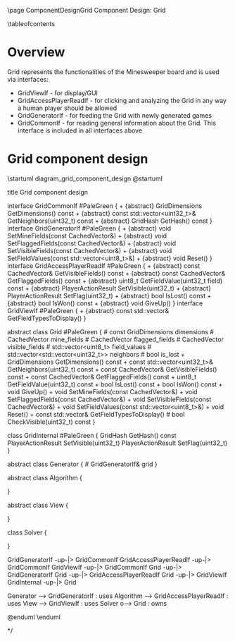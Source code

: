 \page ComponentDesignGrid Component Design: Grid

\tableofcontents

# Overview

Grid represents the functionalities of the Minesweeper board and is used via interfaces:
- GridViewIf - for display/GUI
- GridAccessPlayerReadIf - for clicking and analyzing the Grid in any way a human player should be allowed
- GridGeneratorIf - for feeding the Grid with newly generated games
- GridCommonIf - for reading general information about the Grid. This interface is included in all interfaces above

# Grid component design

\startuml diagram_grid_component_design
@startuml

title Grid component design

interface GridCommonIf #PaleGreen {
    + {abstract} GridDimensions GetDimensions() const
    + {abstract} const std::vector<uint32_t>& GetNeighbors(uint32_t) const
    + {abstract} GridHash GetHash() const
}
interface GridGeneratorIf #PaleGreen {
    + {abstract} void SetMineFields(const CachedVector&)
    + {abstract} void SetFlaggedFields(const CachedVector&)
    + {abstract} void SetVisibleFields(const CachedVector&)
    + {abstract} void SetFieldValues(const std::vector<uint8_t>&)
    + {abstract} void Reset()
}
interface GridAccessPlayerReadIf #PaleGreen {
    + {abstract} const CachedVector& GetVisibleFields() const
    + {abstract} const CachedVector& GetFlaggedFields() const
    + {abstract} uint8_t GetFieldValue(uint32_t field) const
    + {abstract} PlayerActionResult SetVisible(uint32_t)
    + {abstract} PlayerActionResult SetFlag(uint32_t)
    + {abstract} bool IsLost() const
    + {abstract} bool IsWon() const
    + {abstract} void GiveUp()
}
interface GridViewIf #PaleGreen {
    + {abstract} const std::vector<FieldType>& GetFieldTypesToDisplay()
}

abstract class Grid #PaleGreen {
    # const GridDimensions dimensions
    # CachedVector mine_fields
    # CachedVector flagged_fields
    # CachedVector visible_fields
    # std::vector<uint8_t> field_values
    # std::vector<std::vector<uint32_t>> neighbors
    # bool is_lost
    + GridDimensions GetDimensions() const
    + const std::vector<uint32_t>& GetNeighbors(uint32_t) const
    + const CachedVector& GetVisibleFields() const
    + const CachedVector& GetFlaggedFields() const
    + uint8_t GetFieldValue(uint32_t) const
    + bool IsLost() const
    + bool IsWon() const
    + void GiveUp()
    + void SetMineFields(const CachedVector&)
    + void SetFlaggedFields(const CachedVector&)
    + void SetVisibleFields(const CachedVector&)
    + void SetFieldValues(const std::vector<uint8_t>&)
    + void Reset()
    + const std::vector<FieldType>& GetFieldTypesToDisplay()
    # bool CheckVisible(uint32_t) const
}

class GridInternal #PaleGreen {
    GridHash GetHash() const
    PlayerActionResult SetVisible(uint32_t)
    PlayerActionResult SetFlag(uint32_t)
}

abstract class Generator {
    # GridGeneratorIf& grid
}

abstract class Algorithm {

}

abstract class View {

}

class Solver {

}

GridGeneratorIf -up-|> GridCommonIf
GridAccessPlayerReadIf -up-|> GridCommonIf
GridViewIf -up-|> GridCommonIf
Grid -up-|> GridGeneratorIf
Grid -up-|> GridAccessPlayerReadIf
Grid -up-|> GridViewIf
GridInternal -up-|> Grid

Generator --> GridGeneratorIf : uses
Algorithm --> GridAccessPlayerReadIf : uses
View --> GridViewIf : uses
Solver o--> Grid : owns

@enduml
\enduml

*/
